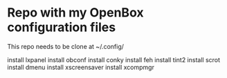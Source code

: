 # Repo with my OpenBox configuration files

This repo needs to be clone at ~/.config/

install lxpanel
install obconf
install conky
install feh
install tint2
install scrot
install dmenu
install xscreensaver
install xcompmgr
